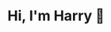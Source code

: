 # Hi, I'm Harry 👋

<!--
**streetprophet90/streetprophet90** is a ✨ _special_ ✨ repository because its `README.md` (this file) appears on your GitHub profile.

Here are some ideas to get you started:

- 🔭 I’m currently working on completing my journey in programming with Alx Africa
- 🌱 I’m currently learning Python
- 👯 I’m looking to collaborate on this journey and foster a sense of community to address complex challenges such as climate change, global health crises, and social inequality
- 🤔 I’m looking for help with all resources to make me a seasoned Programmer to solve identifiable Global issues
- 💬 Ask me about anything even outside of programming
- 📫 How to reach me on email and linkedIn amoafo.alive@gmail.com || https://www.linkedin.com/in/harry-amoafo-fynn-4622a019b/
- 😄 Pronouns: He 
- ⚡ Fun fact: Did you know that a group of flamingos is called a flamboyance? 
- 👋 Let's form a community of programmers to solve pertinent Global issues and be flamboyant at it
-->
